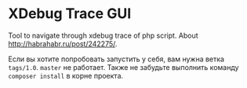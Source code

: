 XDebug Trace GUI
===================

Tool to navigate through xdebug trace of php script. About http://habrahabr.ru/post/242275/.

Если вы хотите попробовать запустить у себя, вам нужна ветка `tags/1.0`. `master` не работает. Также не забудьте выполнить команду `composer install` в корне проекта.
